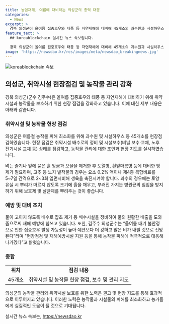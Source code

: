 ```yaml
---
title: 농업재해, 여름에 대비하는 의성군의 총력 대응
categories:
  - News
excerpt: >
  경북 의성군이 올여름 집중호우와 태풍 등 자연재해에 대비해 45개소의 과수원과 시설하우스를 현장점검하여 농작물 피해 최소화를 위한 취약시설 정비와 시설보수를 실시했다. 또한, 농작물 관리를 당부하고, 토양 유실 방지를 위해 배수로 정비를 강조했다. 군수 김주수는 예년보다 강한 비가 예상되는 올여름, 농작물 피해에 적극 대응할 것이라고 전했다. 의성군의 적극적인 대책에 주목하자.
feature_text: >
  ## koreablockchain 실시간 뉴스 속보입니다.

  경북 의성군이 올여름 집중호우와 태풍 등 자연재해에 대비해 45개소의 과수원과 시설하우스를 현장점검하여 농작물 피해 최소화를 위한 취약시설 정비와 시설보수를 실시했다. 또한, 농작물 관리를 당부하고, 토양 유실 방지를 위해 배수로 정비를 강조했다. 군수 김주수는 예년보다 강한 비가 예상되는 올여름, 농작물 피해에 적극 대응할 것이라고 전했다. 의성군의 적극적인 대책에 주목하자.
image: 'https://newsdao.kr/res/images/meta/newsdao_breakingnews.jpg'
---
```


<p><img src="https://newsdao.kr/res/images/meta/newsdao_breakingnews.jpg" alt="koreablockchain 속보" /></p>

<h2 data-ke-size="size26">의성군, 취약시설 현장점검 및 농작물 관리 강화</h2>

<p data-ke-size="size16">경북 의성군(군수 김주수)은 올여름 집중호우와 태풍 등 자연재해에 대비하기 위해 취약시설과 농작물을 보호하기 위한 현장 점검을 강화하고 있습니다. 이에 대한 세부 내용은 아래와 같습니다.</p>

<h3>취약시설 및 농작물 현장 점검</h3>

<p data-ke-size="size16">의성군은 여름철 농작물 피해 최소화를 위해 과수원 및 시설하우스 등 45개소를 현장점검하였습니다. 현장 점검은 취약시설 배수로의 정비 및 시설보수(비닐 보수·교체, 노후 전기시설 교체 등) 상태를 점검하고, 농작물 관리에 대한 조언과 현장 지도를 실시하였습니다.</p>

<p data-ke-size="size16">벼는 줄기나 잎에 묻은 흙 앙금과 오물을 제거한 후 도열병, 흰잎마름병 등에 대비한 방제가 필요하며, 고추 등 노지 밭작물의 경우는 요소 0.2% 액이나 제4종 복합비료를 5~7일 간격으로 2~3회 엽면시비해 생육을 촉진시켜야 합니다. 과수의 경우에는 토양 유실 시 뿌리가 마르지 않도록 조기에 흙을 채우고, 부러진 가지는 병원균의 침입을 방지하기 위해 보호제 및 살균제를 뿌려주는 것이 좋습니다.</p>

<h3>예방 및 대비 조치</h3>

<p data-ke-size="size16">물이 고이지 않도록 배수로 잡초 제거 등 배수시설을 정비하여 물의 원활한 배출을 도와줌으로써 재해 예방에 힘쓰고 있습니다. 또한, 김주수 의성군수는 “올여름 대기 불안정으로 인한 집중호우 발생 가능성이 높아 예년보다 더 강하고 많은 비가 내릴 것으로 전망된다”라며 "현장점검 및 재해예방시설 지원 등을 통해 농작물 피해에 적극적으로 대응해 나가겠다”고 밝혔습니다.</p>

<h3>종합</h3>

<table>
<tbody>
<tr>
<td style="text-align: center; height: 17px;"><b>위치</b></td>
<td style="text-align: center; height: 17px;"><b>점검 내용</b></td>
</tr>
<tr>
<td style="text-align: center; height: 17px;">45개소</td>
<td style="text-align: center; height: 17px;">취약시설 및 농작물 현장 점검, 보수 및 관리 지도</td>
</tr>
</tbody>
</table>

<p data-ke-size="size16">의성군의 농작물 관리와 취약시설 보호를 위한 노력은 권고 및 현장 지도를 통해 효과적으로 이루어지고 있습니다. 이러한 노력은 농작물과 시설물의 피해를 최소화하고 농가들에게 실질적인 도움이 될 것으로 기대됩니다.</p>
실시간 뉴스 속보는, <a href="https://newsdao.kr" rel="dofollow">https://newsdao.kr</a>


